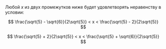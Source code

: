 Любой $x$ из двух промежутков ниже будет удовлетворять неравенству в условии:

$$ \frac{\sqrt{5} - \sqrt{6}}{2\sqrt{5}} < x < \frac{\sqrt{5} - 2}{2\sqrt{5}} $$

$$ \frac{\sqrt{5} + 2}{2\sqrt{5}} < x < \frac{\sqrt{5} + \sqrt{6}}{2\sqrt{5}} $$